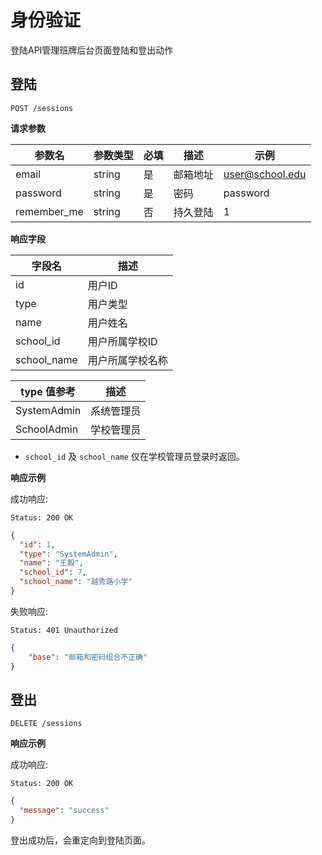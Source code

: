 # 身份验证

登陆API管理班牌后台页面登陆和登出动作

## 登陆

```
POST /sessions
```

**请求参数**

| 参数名 | 参数类型 | 必填 | 描述 | 示例 |
| --- | --- | --- | --- | --- |
| email    | string | 是 | 邮箱地址 | user@school.edu |
| password | string | 是 | 密码 | password |
| remember_me | string | 否 | 持久登陆 | 1 |

**响应字段**

| 字段名 | 描述 |
| -- | -- |
| id | 用户ID |
| type | 用户类型 |
| name | 用户姓名 |
| school_id | 用户所属学校ID |
| school_name | 用户所属学校名称 |

| type 值参考 | 描述 |
| -- | -- |
| SystemAdmin | 系统管理员 |
| SchoolAdmin | 学校管理员 |

* ```school_id``` 及 ```school_name``` 仅在学校管理员登录时返回。

**响应示例**

成功响应:

```
Status: 200 OK
```

```json
{
  "id": 1,
  "type": "SystemAdmin",
  "name": "王毅",
  "school_id": 7,
  "school_name": "越秀路小学"
}
```

失败响应:

```
Status: 401 Unauthorized
```

```json
{
    "base": "邮箱和密码组合不正确"
}
```

## 登出

```
DELETE /sessions
```

**响应示例**

成功响应:

```
Status: 200 OK
```

```json
{
  "message": "success"
}
```

登出成功后，会重定向到登陆页面。
